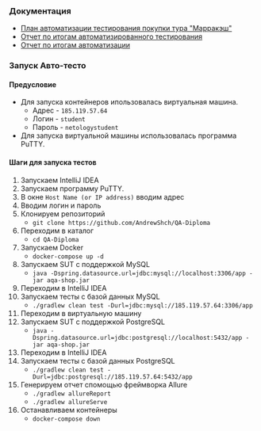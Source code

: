### Документация
* [План автоматизации тестирования покупки тура "Марракэш"](Plan.md)
* [Отчет по итогам автоматизированного тестирования](README.md)
* [Отчет по итогам автоматизации](Summary.md)
### Запуск Авто-тесто

#### Предусловие
* Для запуска контейнеров ипользовалась виртуальная машина. 
   * Адрес - `185.119.57.64`
   * Логин - `student`
   * Пароль - `netologystudent`
* Для запуска виртуальной машины использовалась программа PuTTY.

#### Шаги для запуска тестов
1. Запускаем IntelliJ IDEA
2. Запускаем программу PuTTY.
3. В окне `Host Name (or IP address)` вводим адрес
4. Вводим логин и пароль
5. Клонируем репозиторий 
   * `git clone https://github.com/AndrewShch/QA-Diploma`
6. Переходим в каталог
   * `cd QA-Diploma`
7. Запускаем Docker 
   * `docker-compose up -d`
8. Запускаем SUT с поддержкой MySQL 
   * `java -Dspring.datasource.url=jdbc:mysql://localhost:3306/app -jar aqa-shop.jar`
9. Переходим в IntelliJ IDEA
10. Запускаем тесты с базой данных MySQL 
    * `./gradlew clean test -Durl=jdbc:mysql://185.119.57.64:3306/app`
11. Переходим в виртуальную машину
12. Запускаем SUT с поддержкой PostgreSQL 
    * `java -Dspring.datasource.url=jdbc:postgresql://localhost:5432/app -jar aqa-shop.jar` 
13. Переходим в IntelliJ IDEA
14. Запускаем тесты с базой данных PostgreSQL 
    * `./gradlew clean test -Durl=jdbc:postgresql://185.119.57.64:5432/app`
15. Генерируем отчет спомощью фреймворка Allure
    * `./gradlew allureReport`
    * `./gradlew allureServe`
16. Останавливаем контейнеры 
    * `docker-compose down`

